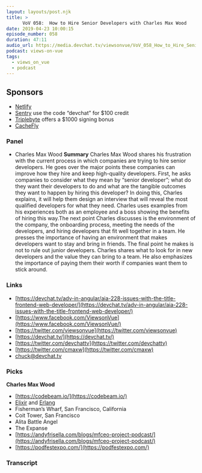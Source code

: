 ```yaml
---
layout: layouts/post.njk
title: >
      VoV 058:  How to Hire Senior Developers with Charles Max Wood
date: 2019-04-23 10:00:15
episode_number: 058
duration: 47:11
audio_url: https://media.devchat.tv/viewsonvue/VoV_058_How_to_Hire_Senior_Developers_with_Charles_Max_Wood.mp3
podcast: views-on-vue
tags: 
  - views_on_vue
  - podcast
---
```


## **Sponsors**

- [Netlify](https://www.netlify.com/)
- [Sentry](https://sentry.io/) use the code “devchat” for $100 credit
- [Triplebyte](https://triplebyte.com/vue) offers a $1000 signing bonus
- [CacheFly](https://www.cachefly.com/)

### **Panel**

- Charles Max Wood
**Summary** Charles Max Wood shares his frustration with the current process in which companies are trying to hire senior developers. He goes over the major points these companies can improve how they hire and keep high-quality developers. First, he asks companies to consider what they mean by “senior developer”; what do they want their developers to do and what are the tangible outcomes they want to happen by hiring this developer? In doing this, Charles explains, it will help them design an interview that will reveal the most qualified developers for what they need. Charles uses examples from his experiences both as an employee and a boss showing the benefits of hiring this way.The next point Charles discusses is the environment of the company, the onboarding process, meeting the needs of the developers, and hiring developers that fit well together in a team. He presses the importance of having an environment that makes developers want to stay and bring in friends. The final point he makes is not to rule out junior developers. Charles shares what to look for in new developers and the value they can bring to a team. He also emphasizes the importance of paying them their worth if companies want them to stick around. &nbsp;
### **Links**

- [https://devchat.tv/adv-in-angular/aia-228-issues-with-the-title-frontend-web-developer/](https://devchat.tv/adv-in-angular/aia-228-issues-with-the-title-frontend-web-developer/)
- [https://www.facebook.com/ViewsonVue](https://www.facebook.com/ViewsonVue/)
- [https://twitter.com/viewsonvue](https://twitter.com/viewsonvue)
- [https://devchat.tv/](https://devchat.tv/)
- [https://twitter.com/devchattv](https://twitter.com/devchattv)
- [https://twitter.com/cmaxw](https://twitter.com/cmaxw)
- [chuck@devchat.tv](mailto:chuck@devchat.tv)

### **Picks**
 **Charles Max Wood**
- [https://codebeam.io/](https://codebeam.io/)
- [Elixir](https://elixir-lang.org/) and [Erlang](https://www.erlang.org/)
- Fisherman’s Wharf, San Francisco, California
- Coit Tower, San Francisco 
- Alita Battle Angel
- The Expanse
- [https://andyfrisella.com/blogs/mfceo-project-podcast/](https://andyfrisella.com/blogs/mfceo-project-podcast/)
- [https://podfestexpo.com/](https://podfestexpo.com/)


### Transcript


